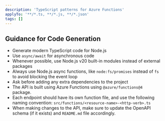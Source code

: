 ```yaml
---
description: 'TypeScript patterns for Azure Functions'
applyTo: '**/*.ts, **/*.js, **/*.json'
tags: []
---
```


## Guidance for Code Generation
- Generate modern TypeScript code for Node.js
- Use `async/await` for asynchronous code
- Whenever possible, use Node.js v20 built-in modules instead of external packages
- Always use Node.js async functions, like `node:fs/promises` instead of `fs` to avoid blocking the event loop
- Ask before adding any extra dependencies to the project
- The API is built using Azure Functions using `@azure/functions@4` package.
- Each endpoint should have its own function file, and use the following naming convention: `src/functions/<resource-name>-<http-verb>.ts`
- When making changes to the API, make sure to update the OpenAPI schema (if it exists) and `README.md` file accordingly.
